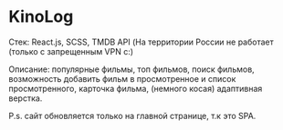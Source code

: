 # KinoLog

Стек: React.js, SCSS, TMDB API (На территории России не работает (только с запрещенным VPN с:)

Описание: популярные фильмы, топ фильмов, поиск фильмов, возможность добавить фильм в просмотренное и список просмотренного, карточка фильма, (немного косая) адаптивная верстка.

P.s. сайт обновляется только на главной странице, т.к это SPA.
